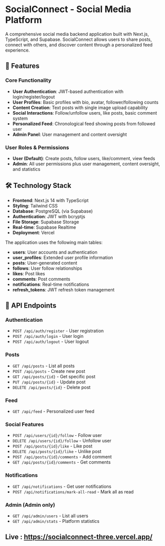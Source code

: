 # SocialConnect - Social Media Platform

A comprehensive social media backend application built with Next.js, TypeScript, and Supabase. SocialConnect allows users to share posts, connect with others, and discover content through a personalized feed experience.

## 🚀 Features

### Core Functionality

- **User Authentication**: JWT-based authentication with login/register/logout
- **User Profiles**: Basic profiles with bio, avatar, follower/following counts
- **Content Creation**: Text posts with single image upload capability
- **Social Interactions**: Follow/unfollow users, like posts, basic comment system
- **Personalized Feed**: Chronological feed showing posts from followed user
- **Admin Panel**: User management and content oversight

### User Roles & Permissions

- **User (Default)**: Create posts, follow users, like/comment, view feeds
- **Admin**: All user permissions plus user management, content oversight, and statistics

## 🛠️ Technology Stack

- **Frontend**: Next.js 14 with TypeScript
- **Styling**: Tailwind CSS
- **Database**: PostgreSQL (via Supabase)
- **Authentication**: JWT with bcryptjs
- **File Storage**: Supabase Storage
- **Real-time**: Supabase Realtime
- **Deployment**: Vercel



The application uses the following main tables:

- **users**: User accounts and authentication
- **user_profiles**: Extended user profile information
- **posts**: User-generated content
- **follows**: User follow relationships
- **likes**: Post likes
- **comments**: Post comments
- **notifications**: Real-time notifications
- **refresh_tokens**: JWT refresh token management

## 🔌 API Endpoints

### Authentication

- `POST /api/auth/register` - User registration
- `POST /api/auth/login` - User login
- `POST /api/auth/logout` - User logout

### Posts

- `GET /api/posts` - List all posts
- `POST /api/posts` - Create new post
- `GET /api/posts/{id}` - Get specific post
- `PUT /api/posts/{id}` - Update post
- `DELETE /api/posts/{id}` - Delete post

### Feed

- `GET /api/feed` - Personalized user feed

### Social Features

- `POST /api/users/{id}/follow` - Follow user
- `DELETE /api/users/{id}/follow` - Unfollow user
- `POST /api/posts/{id}/like` - Like post
- `DELETE /api/posts/{id}/like` - Unlike post
- `POST /api/posts/{id}/comments` - Add comment
- `GET /api/posts/{id}/comments` - Get comments

### Notifications

- `GET /api/notifications` - Get user notifications
- `POST /api/notifications/mark-all-read` - Mark all as read

### Admin (Admin only)

- `GET /api/admin/users` - List all users
- `GET /api/admin/stats` - Platform statistics


## Live : https://socialconnect-three.vercel.app/

